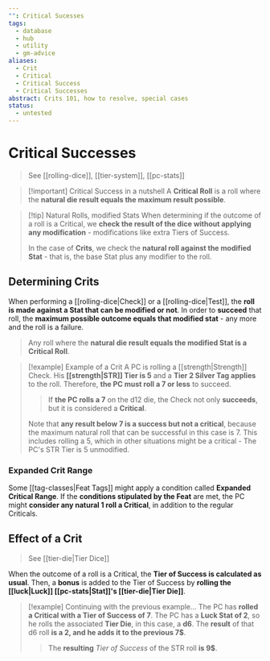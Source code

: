 ```yaml
---
"": Critical Sucesses
tags:
  - database
  - hub
  - utility
  - gm-advice
aliases:
  - Crit
  - Critical
  - Critical Success
  - Critical Successes
abstract: Crits 101, how to resolve, special cases
status:
  - untested
---
```

# Critical Successes
> See [[rolling-dice]], [[tier-system]], [[pc-stats]]

> [!important] Critical Success in a nutshell
> A **Critical Roll** is a roll where the **natural die result equals the maximum result possible**.

> [!tip] Natural Rolls, modified Stats
> When determining if the outcome of a roll is a Critical, we **check the result of the dice without applying any modification** - modifications like extra Tiers of Success.
> 
> In the case of **Crits**, we check the **natural roll against the modified Stat** - that is, the base Stat plus any modifier to the roll.

## Determining Crits
When performing a [[rolling-dice|Check]] or a [[rolling-dice|Test]], the **roll is made against a Stat that can be modified or not**. In order to **succeed** that roll, the **maximum possible outcome equals that modified stat** - any more and the roll is a failure.

> Any roll where the **natural die result equals the modified Stat is a Critical Roll**.

> [!example] Example of a Crit
> A PC is rolling a [[strength|Strength]] Check. His **[[strength|STR]] Tier is 5** and a **Tier 2 Silver Tag applies** to the roll. Therefore, **the PC must roll a 7 or less** to succeed.
> 
> > If **the PC rolls a 7** on the d12 die, the Check not only **succeeds**, but it is considered a **Critical**.
> 
> Note that **any result below 7 is a success but not a critical**, because the maximum natural roll that can be successful in this case is 7. This includes rolling a 5, which in other situations might be a critical - The PC's STR Tier is 5 unmodified.

### Expanded Crit Range
Some [[tag-classes|Feat Tags]] might apply a condition called **Expanded Critical Range**. If the **conditions stipulated by the Feat** are met, the PC might **consider any natural 1 roll a Critical**, in addition to the regular Criticals.

## Effect of a Crit
> See [[tier-die|Tier Dice]]

When the outcome of a roll is a Critical, the **Tier of Success is calculated as usual**. Then, a **bonus** is added to the Tier of Success by **rolling the [[luck|Luck]] [[pc-stats|Stat]]'s [[tier-die|Tier Die]]**.

> [!example] Continuing with the previous example...
> The PC has **rolled a Critical with a Tier of Success of 7**. The PC has a **Luck Stat of 2**, so he rolls the associated **Tier Die**, in this case, a **d6**. The **result** of that d6 roll **is a 2, and he adds it to the previous 7$**.
> 
> > The **resulting** *Tier of Success* of the STR roll **is 9\$**.